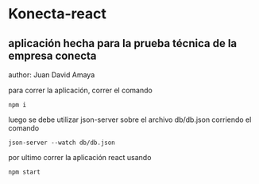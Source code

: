 # Konecta-react
## aplicación hecha para la prueba técnica de la empresa conecta
author: Juan David Amaya

 para correr la aplicación, correr el comando 

`` npm i ``

 luego se debe utilizar json-server sobre el archivo db/db.json corriendo el comando

`` json-server --watch db/db.json ``

por ultimo correr la aplicación react usando


`` npm start ``